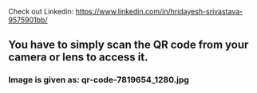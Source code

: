 Check out Linkedin: https://www.linkedin.com/in/hridayesh-srivastava-9575901bb/

<h2>You have to simply scan the QR code from your camera or lens to access it.
</h2>
<h3>Image is given as: qr-code-7819654_1280.jpg</h3>
